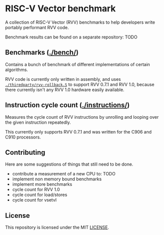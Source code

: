 # RISC-V Vector benchmark

A collection of RISC-V Vector (RVV) benchmarks to help developers write portably performant RVV code.

Benchmark results can be found on a separate repository: TODO

## Benchmarks ([./bench/](./bench/))

Contains a bunch of benchmark of different implementations of certain algorithms.

RVV code is currently only written in assembly, and uses [`./thiredparty/rvv-rollback.S`](./thiredparty/rvv-rollback.S) to support RVV 0.7.1 and RVV 1.0, because there currently isn't any RVV 1.0 hardware easily available.

## Instruction cycle count ([./instructions/](./instructions/))

Measures the cycle count of RVV instructions by unrolling and looping over the given instruction repeatedly.

This currently only supports RVV 0.7.1 and was written for the C906 and C910 processors.

## Contributing

Here are some suggestions of things that still need to be done.

* contribute a measurement of a new CPU to: TODO
* implement non memory bound benchmarks
* implement more benchmarks
* cycle count for RVV 1.0
* cycle count for load/stores
* cycle count for vsetvl

## License

This repository is licensed under the MIT [LICENSE](LICENSE).

